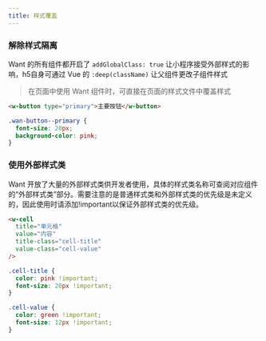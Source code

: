 ```yaml
---
title: 样式覆盖
---
```


### 解除样式隔离

Want 的所有组件都开启了 `addGlobalClass: true` 让小程序接受外部样式的影响，h5自身可通过 Vue 的 `:deep(className)` 让父组件更改子组件样式

> 在页面中使用 Want 组件时，可直接在页面的样式文件中覆盖样式

```html
<w-button type="primary">主要按钮</w-button>
```

```css
.wan-button--primary {
  font-size: 20px;
  background-color: pink;
}
```

### 使用外部样式类

Want 开放了大量的外部样式类供开发者使用，具体的样式类名称可查阅对应组件的“外部样式类”部分。需要注意的是普通样式类和外部样式类的优先级是未定义的，因此使用时请添加!important以保证外部样式类的优先级。

```html
<w-cell
  title="单元格"
  value="内容"
  title-class="cell-title"
  value-class="cell-value"
/>
```

```css
.cell-title {
  color: pink !important;
  font-size: 20px !important;
}

.cell-value {
  color: green !important;
  font-size: 12px !important;
}
```
